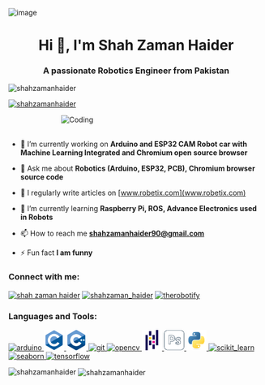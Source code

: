 ![image](https://github.com/ShahZamanHaider/ShahZamanHaider/assets/155710993/99996956-147e-4e47-aff1-0a1cc1296090)
<h1 align="center">Hi 👋, I'm Shah Zaman Haider</h1>
<h3 align="center">A passionate Robotics Engineer from Pakistan</h3>

<p align="left"> <img src="https://komarev.com/ghpvc/?username=shahzamanhaider&label=Profile%20views&color=0e75b6&style=flat" alt="shahzamanhaider" /> </p>
<p align="left"> <a href="https://github.com/ryo-ma/github-profile-trophy"><img src="https://github-profile-trophy.vercel.app/?username=shahzamanhaider" alt="shahzamanhaider" /></a> </p>

<img align="right" alt="Coding" width="400" src="https://cdn.dribbble.com/users/1162077/screenshots/3848914/programmer.gif">


<br><br>


- 🔭 I’m currently working on **Arduino and ESP32 CAM Robot car with Machine Learning Integrated and Chromium open source browser**

- 💬 Ask me about **Robotics (Arduino, ESP32, PCB), Chromium browser source code**

- 📝 I regularly write articles on [www.robetix.com](www.robetix.com)

- 🌱 I’m currently learning **Raspberry Pi, ROS, Advance Electronics used in Robots**

- 📫 How to reach me **shahzamanhaider90@gmail.com**

- ⚡ Fun fact **I am funny**





<h3 align="left">Connect with me:</h3>
<p align="left">
<a href="https://www.linkedin.com/in/engr-shahzaman-haider-a5709321b/" target="blank"><img align="center" src="https://raw.githubusercontent.com/rahuldkjain/github-profile-readme-generator/master/src/images/icons/Social/linked-in-alt.svg" alt="shah zaman haider" height="30" width="40" /></a>
<a href="https://instagram.com/shahzaman_haider" target="blank"><img align="center" src="https://raw.githubusercontent.com/rahuldkjain/github-profile-readme-generator/master/src/images/icons/Social/instagram.svg" alt="shahzaman_haider" height="30" width="40" /></a>
<a href="https://www.youtube.com/channel/UCquv7itkXXSevGqrtQ6-VDw" target="blank"><img align="center" src="https://raw.githubusercontent.com/rahuldkjain/github-profile-readme-generator/master/src/images/icons/Social/youtube.svg" alt="therobotify" height="30" width="40" /></a>
</p>

<h3 align="left">Languages and Tools:</h3>
<p align="left"> <a href="https://www.arduino.cc/" target="_blank" rel="noreferrer"> <img src="https://cdn.worldvectorlogo.com/logos/arduino-1.svg" alt="arduino" width="40" height="40"/> </a> <a href="https://www.cprogramming.com/" target="_blank" rel="noreferrer"> <img src="https://raw.githubusercontent.com/devicons/devicon/master/icons/c/c-original.svg" alt="c" width="40" height="40"/> </a> <a href="https://www.w3schools.com/cpp/" target="_blank" rel="noreferrer"> <img src="https://raw.githubusercontent.com/devicons/devicon/master/icons/cplusplus/cplusplus-original.svg" alt="cplusplus" width="40" height="40"/> </a> <a href="https://git-scm.com/" target="_blank" rel="noreferrer"> <img src="https://www.vectorlogo.zone/logos/git-scm/git-scm-icon.svg" alt="git" width="40" height="40"/> </a> <a href="https://opencv.org/" target="_blank" rel="noreferrer"> <img src="https://www.vectorlogo.zone/logos/opencv/opencv-icon.svg" alt="opencv" width="40" height="40"/> </a> <a href="https://pandas.pydata.org/" target="_blank" rel="noreferrer"> <img src="https://raw.githubusercontent.com/devicons/devicon/2ae2a900d2f041da66e950e4d48052658d850630/icons/pandas/pandas-original.svg" alt="pandas" width="40" height="40"/> </a> <a href="https://www.photoshop.com/en" target="_blank" rel="noreferrer"> <img src="https://raw.githubusercontent.com/devicons/devicon/master/icons/photoshop/photoshop-line.svg" alt="photoshop" width="40" height="40"/> </a> <a href="https://www.python.org" target="_blank" rel="noreferrer"> <img src="https://raw.githubusercontent.com/devicons/devicon/master/icons/python/python-original.svg" alt="python" width="40" height="40"/> </a> <a href="https://scikit-learn.org/" target="_blank" rel="noreferrer"> <img src="https://upload.wikimedia.org/wikipedia/commons/0/05/Scikit_learn_logo_small.svg" alt="scikit_learn" width="40" height="40"/> </a> <a href="https://seaborn.pydata.org/" target="_blank" rel="noreferrer"> <img src="https://seaborn.pydata.org/_images/logo-mark-lightbg.svg" alt="seaborn" width="40" height="40"/> </a> <a href="https://www.tensorflow.org" target="_blank" rel="noreferrer"> <img src="https://www.vectorlogo.zone/logos/tensorflow/tensorflow-icon.svg" alt="tensorflow" width="40" height="40"/> </a> </p>

<p><img align="left" src="https://github-readme-stats.vercel.app/api/top-langs?username=shahzamanhaider&show_icons=true&locale=en&layout=compact" alt="shahzamanhaider" /></p>

<p>&nbsp;<img align="center" src="https://github-readme-stats.vercel.app/api?username=shahzamanhaider&show_icons=true&locale=en" alt="shahzamanhaider" /></p>
